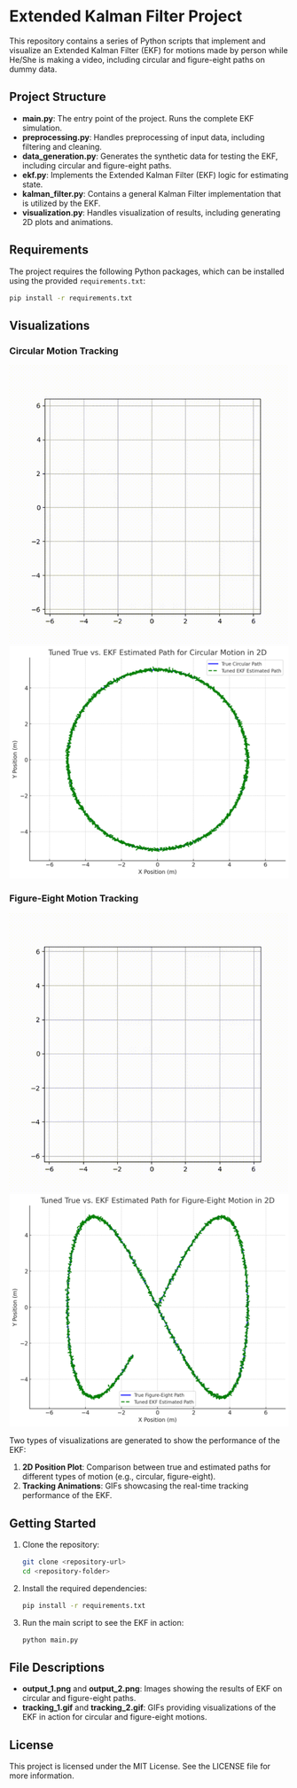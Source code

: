
# Extended Kalman Filter Project

This repository contains a series of Python scripts that implement and visualize an Extended Kalman Filter (EKF) for motions made by person while He/She is making a video, including circular and figure-eight paths on dummy data.

## Project Structure

- **main.py**: The entry point of the project. Runs the complete EKF simulation.
- **preprocessing.py**: Handles preprocessing of input data, including filtering and cleaning.
- **data_generation.py**: Generates the synthetic data for testing the EKF, including circular and figure-eight paths.
- **ekf.py**: Implements the Extended Kalman Filter (EKF) logic for estimating state.
- **kalman_filter.py**: Contains a general Kalman Filter implementation that is utilized by the EKF.
- **visualization.py**: Handles visualization of results, including generating 2D plots and animations.

## Requirements

The project requires the following Python packages, which can be installed using the provided `requirements.txt`:

```bash
pip install -r requirements.txt
```

## Visualizations
### Circular Motion Tracking

![Circular Motion Tracking](tracking_1.gif) ![Circular Motion Output](output_1.png)

### Figure-Eight Motion Tracking

![Figure-Eight Motion Tracking](tracking_2.gif) ![Figure-Eight Motion Output](output_2.png)

Two types of visualizations are generated to show the performance of the EKF:
1. **2D Position Plot**: Comparison between true and estimated paths for different types of motion (e.g., circular, figure-eight).
2. **Tracking Animations**: GIFs showcasing the real-time tracking performance of the EKF.

## Getting Started

1. Clone the repository:

   ```bash
   git clone <repository-url>
   cd <repository-folder>
   ```

2. Install the required dependencies:

   ```bash
   pip install -r requirements.txt
   ```

3. Run the main script to see the EKF in action:

   ```bash
   python main.py
   ```

## File Descriptions

- **output_1.png** and **output_2.png**: Images showing the results of EKF on circular and figure-eight paths.
- **tracking_1.gif** and **tracking_2.gif**: GIFs providing visualizations of the EKF in action for circular and figure-eight motions.

## License

This project is licensed under the MIT License. See the LICENSE file for more information.
